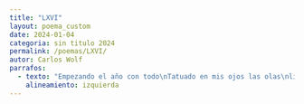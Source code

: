 ```yaml
---
title: "LXVI"
layout: poema_custom
date: 2024-01-04
categoria: sin titulo 2024
permalink: /poemas/LXVI/
autor: Carlos Wolf
parrafos:
  - texto: "Empezando el año con todo\nTatuado en mis ojos las olas\nlindas lindas lindas\ngaviotas y de paso una mandarina\nla mañana inapacible descubriendo\nremembrando el pensamiento\nacabando el año sin nada\nporque todo es nada\nen los ojos distraídos\nsustraídos de la muerte\nvivimos, vivimos; vivimos........."
    alineamiento: izquierda
---
```

